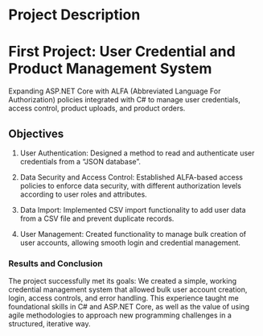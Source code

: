 # Project Description
# First Project: User Credential and Product Management System
Expanding ASP.NET Core with ALFA (Abbreviated Language For Authorization) policies integrated with C# to manage user credentials, access control, product uploads, and product orders.

## Objectives 
1. User Authentication: Designed a method to read and authenticate user credentials from a “JSON database”.

2. Data Security and Access Control: Established ALFA-based access policies to enforce data security, with different authorization levels according to user roles and attributes.
   
3. Data Import: Implemented CSV import functionality to add user data from a CSV file and prevent duplicate records.

4. User Management: Created functionality to manage bulk creation of user accounts, allowing smooth login and credential management.

### Results and Conclusion 
The project successfully met its goals: We created a simple, working credential management system that allowed bulk user account creation, login, access controls, and error handling. 
This experience taught me foundational skills in C# and ASP.NET Core, as well as the value of using agile methodologies to approach new programming challenges in a structured, iterative way.

